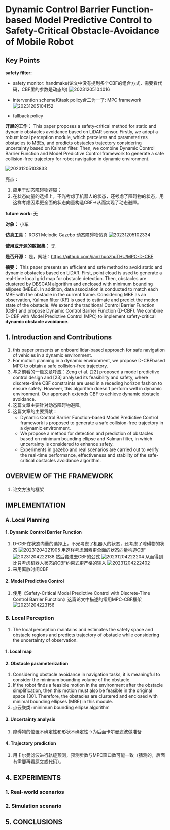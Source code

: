 # Dynamic Control Barrier Function-based Model Predictive Control to Safety-Critical Obstacle-Avoidance of Mobile Robot

## Key Points

**safety filter:**

- safety monitor: handmake(论文中没有提到多个CBF的组合方式，需要看代码，CBF里的参数是动态的)
![20231205104016](https://cdn.jsdelivr.net/gh/weijingchao-github/image_hosting_service@main/picture_bed/20231205104016.png)

- intervention scheme和task policy合二为一了: MPC framework
![20231205104152](https://cdn.jsdelivr.net/gh/weijingchao-github/image_hosting_service@main/picture_bed/20231205104152.png)

- fallback policy

**开展的工作：**
This paper proposes a safety-critical method for static and dynamic obstacles avoidance based on LiDAR sensor. Firstly, we adopt a robust local perception module, which perceives and parameterizes obstacles to MBEs, and predicts obstacles trajectory considering uncertainty based on Kalman filter. Then, we combine Dynamic Control Barrier Function and Model Predictive Control framework to generate a safe collision-free trajectory for robot navigation in dynamic environment.

![20231205103833](https://cdn.jsdelivr.net/gh/weijingchao-github/image_hosting_service@main/picture_bed/20231205103833.png)

亮点：

1. 应用于动态障碍物避障；
2. 在状态向量的选择上，不光考虑了机器人的状态，还考虑了障碍物的状态，用这样考虑因素更全面的状态向量构造CBF->从而实现了动态避障。

**future work:**
无

**对象：**
小车

**仿真工具：**
ROS1 Melodic Gazebo 动态障碍物仿真
![20231205102334](https://cdn.jsdelivr.net/gh/weijingchao-github/image_hosting_service@main/picture_bed/20231205102334.png)

**使用或开源的数据集：**
无

**是否开源：**
是，网址：<https://github.com/jianzhuozhuTHU/MPC-D-CBF>

**摘要：**
This paper presents an efficient and safe method to avoid static and dynamic obstacles based on LiDAR. First, point cloud is used to generate a real-time local grid map for obstacle detection. Then, obstacles are clustered by DBSCAN algorithm and enclosed with minimum bounding ellipses (MBEs). In addition, data association is conducted to match each MBE with the obstacle in the current frame. Considering MBE as an observation, Kalman filter (KF) is used to estimate and predict the motion state of the obstacle. We extend the traditional Control Barrier Function (CBF) and propose Dynamic Control Barrier Function (D-CBF). We combine D-CBF with Model Predictive Control (MPC) to implement safety-critical **dynamic obstacle avoidance**.

## 1. Introduction and Contributions

1. this paper presents an onboard lidar-based approach for safe navigation of vehicles in a dynamic environment.
2. For motion planning in a dynamic environment, we propose D-CBFbased MPC to obtain a safe collision-free trajectory.
3. 与之前看的一篇文章呼应：Zeng et al. [22] proposed a model predictive control design and [23] analysed its feasibility and safety, where discrete-time CBF constraints are used in a receding horizon fashion to ensure safety. However, this algorithm doesn't perform well in dynamic environment. Our approach extends CBF to achieve dynamic obstacle avoidance.
4. 这篇文章主要针对动态障碍物避障。
5. 这篇文章的主要贡献：
   - Dynamic Control Barrier Function-based Model Predictive Control framework is proposed to generate a safe collision-free trajectory in a dynamic environment.
   - We propose a method for detection and prediction of obstacles based on minimum bounding ellipse and Kalman filter, in which uncertainty is considered to enhance safety.
   - Experiments in gazebo and real scenarios are carried out to verify the real-time performance, effectiveness and stability of the safe-critical obstacles avoidance algorithm.

## OVERVIEW OF THE FRAMEWORK

1. 论文方法的框架

## IMPLEMENTATION

### A. Local Planning

#### 1. Dynamic Control Barrier Function

1. D-CBF在状态向量的选择上，不光考虑了机器人的状态，还考虑了障碍物的状态
![20231204221905](https://cdn.jsdelivr.net/gh/weijingchao-github/image_hosting_service@main/picture_bed/20231204221905.png)
    用这样考虑因素更全面的状态向量构造CBF
![20231204222138](https://cdn.jsdelivr.net/gh/weijingchao-github/image_hosting_service@main/picture_bed/20231204222138.png)
    然后套进去CBF的公式
![20231204222204](https://cdn.jsdelivr.net/gh/weijingchao-github/image_hosting_service@main/picture_bed/20231204222204.png)
    从而得到比只考虑机器人状态的CBF约束式更严格的输入
![20231204222402](https://cdn.jsdelivr.net/gh/weijingchao-github/image_hosting_service@main/picture_bed/20231204222402.png)
2. 采用离散时间CBF

#### 2. Model Predictive Control

1. 使用《Safety-Critical Model Predictive Control with Discrete-Time Control Barrier Function》这篇论文中描述的常用MPC-CBF框架
![20231204223156](https://cdn.jsdelivr.net/gh/weijingchao-github/image_hosting_service@main/picture_bed/20231204223156.png)

### B. Local Perception

1. The local perception maintains and estimates the safety space and obstacle regions and predicts trajectory of obstacle while considering the uncertainty of observation.

#### 1. Local map

#### 2. Obstacle parameterization

1. Considering obstacle avoidance in navigation tasks, it is meaningful to consider the minimum bounding volume of the obstacle.
2. If the robot finds a feasible motion in the environment after the obstacle simplification, then this motion must also be feasible in the original space [30]. Therefore, the obstacles are clustered and enclosed with minimal bounding ellipses (MBE) in this module.
3. 点云聚类+minimum bounding ellipse algorithm

#### 3. Uncertainty analysis

1. 障碍物的位置不确定性和形状不确定性->为后面卡尔曼滤波做准备

#### 4. Trajectory prediction

1. 用卡尔曼滤波进行轨迹预测，预测步数与MPC窗口数可能一致（猜测的，后面有需要再看原文或代码）。

## 4. EXPERIMENTS

### 1. Real-world scenarios

### 2. Simulation scenario

## 5. CONCLUSIONS
